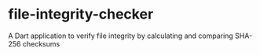 # file-integrity-checker
A Dart application to verify file integrity by calculating and comparing SHA-256 checksums
